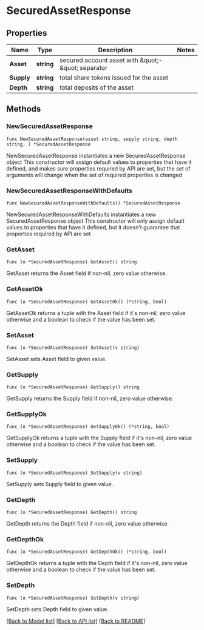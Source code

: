 # SecuredAssetResponse

## Properties

Name | Type | Description | Notes
------------ | ------------- | ------------- | -------------
**Asset** | **string** | secured account asset with \&quot;-\&quot; separator | 
**Supply** | **string** | total share tokens issued for the asset | 
**Depth** | **string** | total deposits of the asset | 

## Methods

### NewSecuredAssetResponse

`func NewSecuredAssetResponse(asset string, supply string, depth string, ) *SecuredAssetResponse`

NewSecuredAssetResponse instantiates a new SecuredAssetResponse object
This constructor will assign default values to properties that have it defined,
and makes sure properties required by API are set, but the set of arguments
will change when the set of required properties is changed

### NewSecuredAssetResponseWithDefaults

`func NewSecuredAssetResponseWithDefaults() *SecuredAssetResponse`

NewSecuredAssetResponseWithDefaults instantiates a new SecuredAssetResponse object
This constructor will only assign default values to properties that have it defined,
but it doesn't guarantee that properties required by API are set

### GetAsset

`func (o *SecuredAssetResponse) GetAsset() string`

GetAsset returns the Asset field if non-nil, zero value otherwise.

### GetAssetOk

`func (o *SecuredAssetResponse) GetAssetOk() (*string, bool)`

GetAssetOk returns a tuple with the Asset field if it's non-nil, zero value otherwise
and a boolean to check if the value has been set.

### SetAsset

`func (o *SecuredAssetResponse) SetAsset(v string)`

SetAsset sets Asset field to given value.


### GetSupply

`func (o *SecuredAssetResponse) GetSupply() string`

GetSupply returns the Supply field if non-nil, zero value otherwise.

### GetSupplyOk

`func (o *SecuredAssetResponse) GetSupplyOk() (*string, bool)`

GetSupplyOk returns a tuple with the Supply field if it's non-nil, zero value otherwise
and a boolean to check if the value has been set.

### SetSupply

`func (o *SecuredAssetResponse) SetSupply(v string)`

SetSupply sets Supply field to given value.


### GetDepth

`func (o *SecuredAssetResponse) GetDepth() string`

GetDepth returns the Depth field if non-nil, zero value otherwise.

### GetDepthOk

`func (o *SecuredAssetResponse) GetDepthOk() (*string, bool)`

GetDepthOk returns a tuple with the Depth field if it's non-nil, zero value otherwise
and a boolean to check if the value has been set.

### SetDepth

`func (o *SecuredAssetResponse) SetDepth(v string)`

SetDepth sets Depth field to given value.



[[Back to Model list]](../README.md#documentation-for-models) [[Back to API list]](../README.md#documentation-for-api-endpoints) [[Back to README]](../README.md)


